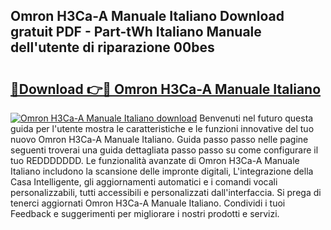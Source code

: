 ## Omron H3Ca-A Manuale Italiano Download gratuit PDF - Part-tWh Italiano Manuale dell'utente di riparazione 00bes

# <h2><a href="http://dfbod2.blite.top/?on=Omron+H3Ca-A+Manuale+Italiano">🔗Download 👉🔴 Omron H3Ca-A Manuale Italiano</a></h2>

[![Omron H3Ca-A Manuale Italiano download](https://i.imgur.com/lujVjoI.png)](http://dfbod2.blite.top/?on=Omron+H3Ca-A+Manuale+Italiano)
Benvenuti nel futuro questa guida per l'utente mostra le caratteristiche e le funzioni innovative del tuo nuovo Omron H3Ca-A Manuale Italiano. Guida passo passo nelle pagine seguenti troverai una guida dettagliata passo passo su come configurare il tuo REDDDDDDD. Le funzionalità avanzate di Omron H3Ca-A Manuale Italiano includono la scansione delle impronte digitali, L'integrazione della Casa Intelligente, gli aggiornamenti automatici e i comandi vocali personalizzabili, tutti accessibili e personalizzati dall'interfaccia. Si prega di tenerci aggiornati Omron H3Ca-A Manuale Italiano. Condividi i tuoi Feedback e suggerimenti per migliorare i nostri prodotti e servizi.
